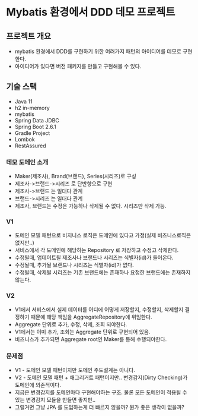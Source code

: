 # Mybatis 환경에서 DDD 데모 프로젝트

## 프로젝트 개요
* mybatis 환경에서 DDD를 구현하기 위한 여러가지 패턴의 아이디어를 데모로 구현한다.
* 아이디어가 있다면 버전 패키지를 만들고 구현해볼 수 있다.

## 기술 스택
* Java 11
* h2 in-memory
* mybatis
* Spring Data JDBC
* Spring Boot 2.6.1
* Gradle Project
* Lombok
* RestAssured

### 데모 도메인 소개
* Maker(제조사), Brand(브랜드), Series(시리즈)로 구성
* 제조사->브랜드->시리즈 로 단반향으로 구현
* 제조사->브랜드 는 일대다 관계
* 브랜드->시리즈 는 일대다 관계
* 제조사, 브랜드는 수정은 가능하나 삭제될 수 없다. 시리즈만 삭제 가능.

### V1
* 도메인 모델 패턴으로 비지니스 로직은 도메인에 있다고 가정(실제 비즈니스로직은 없지만..)
* 서비스에서 각 도메인에 해당하는 Repository 로 저장하고 수정고 삭제한다.
* 수정될때, 업데이트될 제조사나 브랜드나 시리즈는 식별자(id)가 들어온다.
* 수정될때, 추가될 브랜드나 시리즈는 식별자(id)가 없다.
* 수정될때, 삭제될 시리즈는 기존 브랜드에는 존재하나 요청한 브랜드에는 존재하지 않는다.

### V2
* V1에서 서비스에서 실제 데이터를 어디에 어떻게 저장할지, 수정할지, 삭제할지 결정하기 때문에 해당 책임을 AggregateRepository에 위임한다.
* Aggregate 단위로 추가, 수정, 삭제, 조회 되야한다.
* V1에서는 이미 추가, 조회는 Aggregate 단위로 구현되어 있음.
* 비즈니스가 추가되면 Aggregate root인 Maker를 통해 수행되야한다.

### 문제점
* V1 - 도메인 모델 패턴이지만 도메인 주도설계는 아니다.
* V2 - 도메인 모델 패턴 + 애그리거트 패턴이지만.. 변경감지(Dirty Checking)가 도메인에 의존적이다.
* 지금은 변경감지를 도메인마다 구현해야하는 구조. 물론 모든 도메인이 적용될 수 있는 변경감지 모듈을 만들면 좋지만..
* 그럴거면 그냥 JPA 를 도입하는게 더 빠르지 않을까? 뭔가 좋은 생각이 없을까?